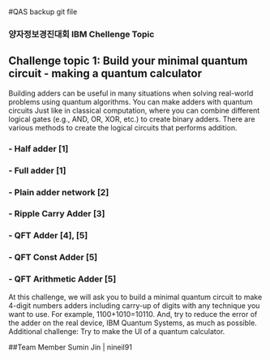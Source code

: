 #QAS backup git file

### 양자정보경진대회 IBM Chellenge Topic

## Challenge topic 1: Build your minimal quantum circuit - making a quantum calculator

Building adders can be useful in many situations when solving real-world problems 
using quantum algorithms. You can make adders with quantum circuits Just like in 
classical computation, where you can combine different logical gates (e.g., AND, OR, 
XOR, etc.) to create binary adders. There are various methods to create the logical 
circuits that performs addition. 

### - Half adder [1] 
### - Full adder [1]
### - Plain adder network [2]
### - Ripple Carry Adder [3] 
### - QFT Adder [4], [5]
### - QFT Const Adder [5]
### - QFT Arithmetic Adder [5]

At this challenge, we will ask you to build a minimal quantum circuit to make 4-digit 
numbers adders including carry-up of digits with any technique you want to use. For 
example, 1100+1010=10110. And, try to reduce the error of the adder on the real 
device, IBM Quantum Systems, as much as possible. 
Additional challenge: Try to make the UI of a quantum calculator.


##Team Member
Sumin Jin | nineil91
